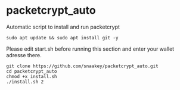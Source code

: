# packetcrypt_auto
Automatic script to install and run packetcrypt
<br>

```
sudo apt update && sudo apt install git -y
```
Please edit start.sh before running this section and enter your wallet adresse there.
```
git clone https://github.com/snaakey/packetcrypt_auto.git
cd packetcrypt_auto
chmod +x install.sh
./install.sh 2
